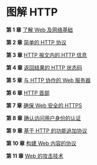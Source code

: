 # 图解 HTTP

**第 1 章** [了解 Web 及网络基础](https://github.com/ZhangMiao147/android_learning_notes/blob/master/BookNote/图解HTTP/第1章-了解Web及网络基础.md)

**第 2 章** [简单的 HTTP 协议](https://github.com/ZhangMiao147/android_learning_notes/blob/master/BookNote/图解HTTP/第2章-简单的HTTP协议.md)

**第 3 章** [HTTP 报文内的 HTTP 信息](https://github.com/ZhangMiao147/android_learning_notes/tree/master/BookNote/图解HTTP)

**第 4 章** [返回结果的 HTTP 状态码](https://github.com/ZhangMiao147/android_learning_notes/blob/master/BookNote/图解HTTP/第4章-返回结果的HTTP状态码.md)

**第 5 章** [与 HTTP 协作的 Web 服务器](https://github.com/ZhangMiao147/android_learning_notes/blob/master/BookNote/图解HTTP/第5章-与HTTP协作的Web服务器.md)

**第 6 章** [HTTP 首部](https://github.com/ZhangMiao147/android_learning_notes/blob/master/BookNote/图解HTTP/第6章-HTTP首部.md)

**第 7 章** [确保 Web 安全的 HTTPS](https://github.com/ZhangMiao147/android_learning_notes/blob/master/BookNote/图解HTTP/第7章-确保Web安全的HTTPS.md)

**第 8 章** [确认访问用户身份的认证](https://github.com/ZhangMiao147/android_learning_notes/blob/master/BookNote/图解HTTP/第8章-确认访问用户身份的认证.md)

**第 9 章** [基于 HTTP 的功能追加协议](https://github.com/ZhangMiao147/android_learning_notes/blob/master/BookNote/图解HTTP/第9章-基于HTTP的功能追加协议.md)

**第 10 章** [构建 Web 内容的协议](https://github.com/ZhangMiao147/android_learning_notes/blob/master/BookNote/图解HTTP/第10章-构建Web内容的技术.md)

**第 11 章** [Web 的攻击技术](https://github.com/ZhangMiao147/android_learning_notes/blob/master/BookNote/图解HTTP/第11章-Web的攻击技术.md)

